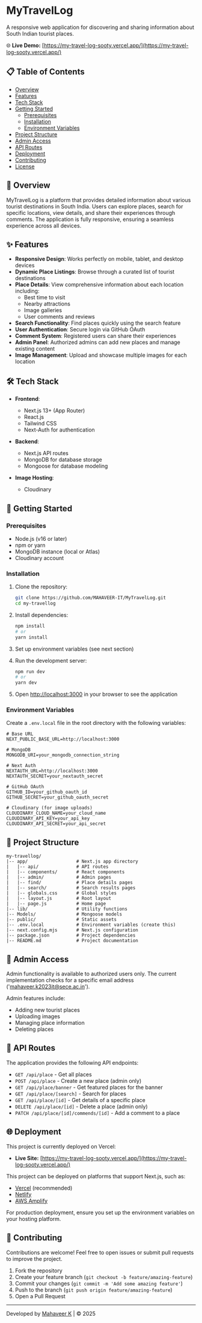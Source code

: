# MyTravelLog

A responsive web application for discovering and sharing information about South Indian tourist places.

🌐 **Live Demo:** [https://my-travel-log-sooty.vercel.app/](https://my-travel-log-sooty.vercel.app/)

## 📋 Table of Contents

- [Overview](#overview)
- [Features](#features)
- [Tech Stack](#tech-stack)
- [Getting Started](#getting-started)
  - [Prerequisites](#prerequisites)
  - [Installation](#installation)
  - [Environment Variables](#environment-variables)
- [Project Structure](#project-structure)
- [Admin Access](#admin-access)
- [API Routes](#api-routes)
- [Deployment](#deployment)
- [Contributing](#contributing)
- [License](#license)

## 🌟 Overview

MyTravelLog is a platform that provides detailed information about various tourist destinations in South India. Users can explore places, search for specific locations, view details, and share their experiences through comments. The application is fully responsive, ensuring a seamless experience across all devices.

## ✨ Features

- **Responsive Design**: Works perfectly on mobile, tablet, and desktop devices
- **Dynamic Place Listings**: Browse through a curated list of tourist destinations
- **Place Details**: View comprehensive information about each location including:
  - Best time to visit
  - Nearby attractions
  - Image galleries
  - User comments and reviews
- **Search Functionality**: Find places quickly using the search feature
- **User Authentication**: Secure login via GitHub OAuth
- **Comment System**: Registered users can share their experiences
- **Admin Panel**: Authorized admins can add new places and manage existing content
- **Image Management**: Upload and showcase multiple images for each location

## 🛠️ Tech Stack

- **Frontend**:
  - Next.js 13+ (App Router)
  - React.js
  - Tailwind CSS
  - Next-Auth for authentication

- **Backend**:
  - Next.js API routes
  - MongoDB for database storage
  - Mongoose for database modeling

- **Image Hosting**:
  - Cloudinary

## 🚀 Getting Started

### Prerequisites

- Node.js (v16 or later)
- npm or yarn
- MongoDB instance (local or Atlas)
- Cloudinary account

### Installation

1. Clone the repository:
   ```bash
   git clone https://github.com/MAHAVEER-IT/MyTravelLog.git
   cd my-travellog
   ```

2. Install dependencies:
   ```bash
   npm install
   # or
   yarn install
   ```

3. Set up environment variables (see next section)

4. Run the development server:
   ```bash
   npm run dev
   # or
   yarn dev
   ```

5. Open [http://localhost:3000](http://localhost:3000) in your browser to see the application

### Environment Variables

Create a `.env.local` file in the root directory with the following variables:

```
# Base URL
NEXT_PUBLIC_BASE_URL=http://localhost:3000

# MongoDB
MONGODB_URI=your_mongodb_connection_string

# Next Auth
NEXTAUTH_URL=http://localhost:3000
NEXTAUTH_SECRET=your_nextauth_secret

# GitHub OAuth
GITHUB_ID=your_github_oauth_id
GITHUB_SECRET=your_github_oauth_secret

# Cloudinary (for image uploads)
CLOUDINARY_CLOUD_NAME=your_cloud_name
CLOUDINARY_API_KEY=your_api_key
CLOUDINARY_API_SECRET=your_api_secret
```

## 📁 Project Structure

```
my-travellog/
|-- app/                  # Next.js app directory
|   |-- api/              # API routes
|   |-- components/       # React components
|   |-- admin/            # Admin pages
|   |-- find/             # Place details pages
|   |-- search/           # Search results pages
|   |-- globals.css       # Global styles
|   |-- layout.js         # Root layout
|   |-- page.js           # Home page
|-- lib/                  # Utility functions
|-- Models/               # Mongoose models
|-- public/               # Static assets
|-- .env.local            # Environment variables (create this)
|-- next.config.mjs       # Next.js configuration
|-- package.json          # Project dependencies
|-- README.md             # Project documentation
```

## 👑 Admin Access

Admin functionality is available to authorized users only. The current implementation checks for a specific email address ('mahaveer.k2023it@sece.ac.in').

Admin features include:
- Adding new tourist places
- Uploading images
- Managing place information
- Deleting places

## 🔌 API Routes

The application provides the following API endpoints:

- `GET /api/place` - Get all places
- `POST /api/place` - Create a new place (admin only)
- `GET /api/place/banner` - Get featured places for the banner
- `GET /api/place/[search]` - Search for places
- `GET /api/place/[id]` - Get details of a specific place
- `DELETE /api/place/[id]` - Delete a place (admin only)
- `PATCH /api/place/[id]/commends/[id]` - Add a comment to a place

## 🌐 Deployment

This project is currently deployed on Vercel:
- **Live Site:** [https://my-travel-log-sooty.vercel.app/](https://my-travel-log-sooty.vercel.app/)

This project can be deployed on platforms that support Next.js, such as:

- [Vercel](https://vercel.com/) (recommended)
- [Netlify](https://www.netlify.com/)
- [AWS Amplify](https://aws.amazon.com/amplify/)

For production deployment, ensure you set up the environment variables on your hosting platform.

## 🤝 Contributing

Contributions are welcome! Feel free to open issues or submit pull requests to improve the project.

1. Fork the repository
2. Create your feature branch (`git checkout -b feature/amazing-feature`)
3. Commit your changes (`git commit -m 'Add some amazing feature'`)
4. Push to the branch (`git push origin feature/amazing-feature`)
5. Open a Pull Request

---

Developed by [Mahaveer K](https://www.linkedin.com/in/mahaveer-k) | © 2025
